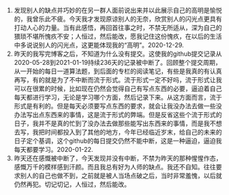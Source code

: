 1. 发现别人的缺点并巧妙的在另一群人面前说出来并以此展示自己的高明是愉悦的，我曾乐此不疲。今天我才发现原谅别人的无奈，欣赏别人的闪光点更具有打动人心的力量。当有此感悟，再回首往事之时，不禁无所适从，深为自己的猥琐不堪所愧疚不安；人恒过，然后能改，愿我记住这份愧疚，在以后的生活中多说说别人的闪光点，这更能体现我的“高明”。2020-12-29.
2. 昨天的我写完博客之后，不知道为什么没有提交。这使我的github提交记录从2020-05-28到2021-01-19持续236天的记录被中断了。回顾整个提交周期，从一开始的每日一道算法题，到后面的专栏的阅读笔记，有些是我真的有认真再写，有的就是为了不中断而流于形式。流于形式一定不好吗，流于形式让我可以在很累的时候，比如现在仍然会觉得自己有写点东西的必要，逼迫着自己每天都进行学习，无论是学习哪个方面，然后记录下来。从这方面而言，流于形式是有利的。但是每天必须要写点东西的要求，就会让我没办法去做一些没办法写出点东西来的事情，这是流于形式的弊端。但是反省这些个流于形式的日子，我并不是真的忙到了没办法去做那些能写出东西来的事情，而是我不想去写，我把时间都投入到了其他的地方，今年已经临近岁末，给自己的未来的日子定个基调，这个github的每日提交仍然不能中断，这是一种逼迫，逼迫我每天都要学习。2020-01-22.
3. 昨天还在感慨被中断了，今天发现并没有中断，不禁为昨天的那种惺惺作态，感慨万千的模样感到汗颜。而且我总有好为人师的缺点。我还不自知。往往要求别人的自己也做不到，之前就是被人当场点破之后，当时非常羞愧，以后就仍然再犯。切记切记，人恒过，然后能改。

